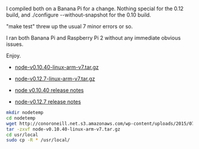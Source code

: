 I compiled both on a Banana Pi for a change. Nothing special for the 0.12 build, and ./configure --without-snapshot for the 0.10 build.

"make test" threw up the usual 7 minor errors or so.

I ran both Banana Pi and Raspberry Pi 2 without any immediate obvious issues.

Enjoy.

* [node-v0.10.40-linux-arm-v7.tar.gz](http://conoroneill.net.s3.amazonaws.com/wp-content/uploads/2015/07/node-v0.10.40-linux-arm-v7.tar.gz)
* [node-v0.12.7-linux-arm-v7.tar.gz](http://conoroneill.net.s3.amazonaws.com/wp-content/uploads/2015/07/node-v0.12.7-linux-arm-v7.tar.gz)

* [node v0.10.40 release notes](http://blog.nodejs.org/2015/07/09/node-v0-10-40-maintenance/)
* [node-v0.12.7 release notes](http://blog.nodejs.org/2015/07/10/node-v0-12-7-stable/)


```bash
mkdir nodetemp
cd nodetemp
wget http://conoroneill.net.s3.amazonaws.com/wp-content/uploads/2015/07/node-v0.10.40-linux-arm-v7.tar.gz
tar -zxvf node-v0.10.40-linux-arm-v7.tar.gz
cd usr/local
sudo cp -R * /usr/local/
```
